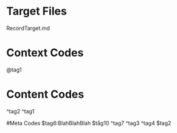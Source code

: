 # Target Files
RecordTarget.md

# Context Codes
@tag1

# Content Codes
^tag2
^tag1

#Meta Codes
$tag6:BlahBlahBlah
$tåg10
^tag7
^tag3
^tag4
$tag2
